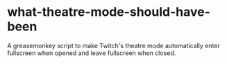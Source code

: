 # what-theatre-mode-should-have-been
A greasemonkey script to make Twitch's theatre mode automatically enter fullscreen when opened and leave fullscreen when closed.
